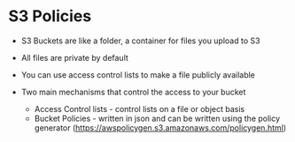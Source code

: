 # S3 Policies

- S3 Buckets are like a folder, a container for files you upload to S3
- All files are private by default
- You can use access control lists to make a file publicly available

- Two main mechanisms that control the access to your bucket
    - Access Control lists - control lists on a file or object basis
    - Bucket Policies - written in json and can be written using the policy generator (https://awspolicygen.s3.amazonaws.com/policygen.html)



